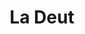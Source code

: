 ---
address: Beckumerstraat 24
title: La Deut
city: Boekelo
zip: 7548 BG
country: Netherlands
lat: 52.203905
lng: 6.79781
phone: 053-4283004
email: info@ladeutmode.nl
url: 
---